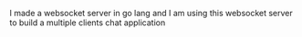 I made a websocket server in go lang  and I am using this websocket server to  build a multiple clients chat application 
